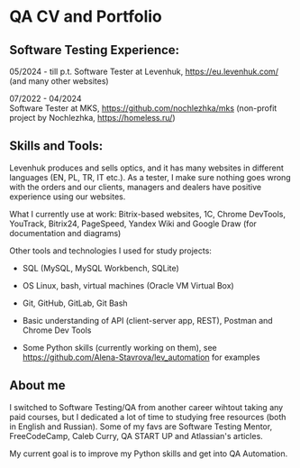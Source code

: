# QA CV and Portfolio

## Software Testing Experience:

05/2024 - till p.t.
Software Tester at Levenhuk, https://eu.levenhuk.com/ (and many other websites)

07/2022 - 04/2024   
Software Tester at MKS, https://github.com/nochlezhka/mks (non-profit project by Nochlezhka, https://homeless.ru/)

## Skills and Tools:

Levenhuk produces and sells optics, and it has many websites in different languages (EN, PL, TR, IT etc.). As a tester, I make sure nothing goes wrong with the orders and our clients, managers and dealers have positive experience using our websites. 

What I currently use at work: Bitrix-based websites, 1C, Chrome DevTools, YouTrack, Bitrix24, PageSpeed, Yandex Wiki and Google Draw (for documentation and diagrams)

Other tools and technologies I used for study projects:

- SQL (MySQL, MySQL Workbench, SQLite) 

- OS Linux, bash, virtual machines (Oracle VM Virtual Box)

- Git, GitHub, GitLab, Git Bash

- Basic understanding of API (client-server app, REST), Postman and Chrome Dev Tools

- Some Python skills (currently working on them), see https://github.com/Alena-Stavrova/lev_automation for examples



## About me

I switched to Software Testing/QA from another career wihtout taking any paid courses, but I dedicated a lot of time to studying free resources (both in English and Russian). Some of my favs are Software Testing Mentor, FreeCodeCamp, Caleb Curry, QA START UP and Atlassian's articles.

My current goal is to improve my Python skills and get into QA Automation. 
